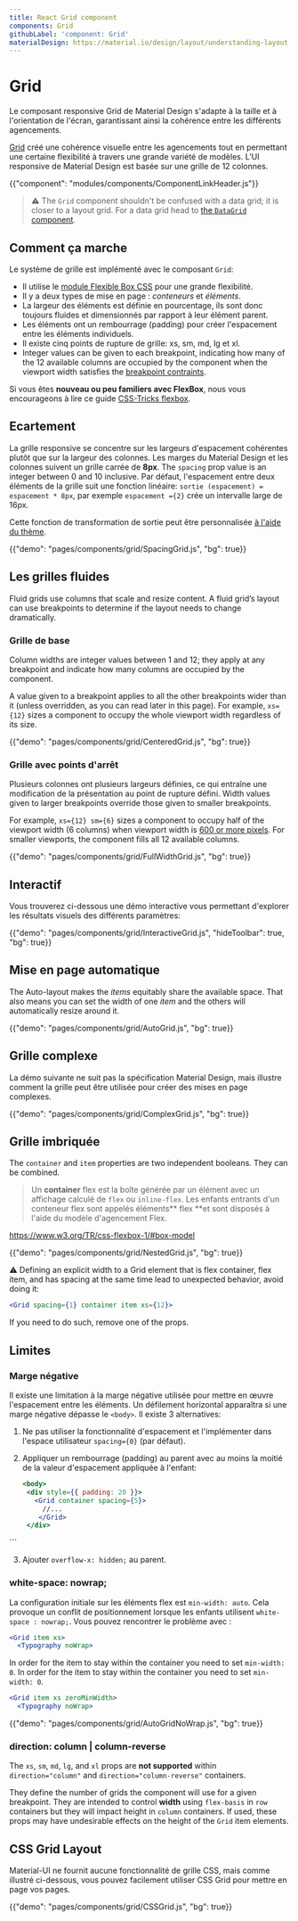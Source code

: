 ```yaml
---
title: React Grid component
components: Grid
githubLabel: 'component: Grid'
materialDesign: https://material.io/design/layout/understanding-layout.html
---
```


# Grid

<p class="description">Le composant responsive Grid de Material Design s'adapte à la taille et à l'orientation de l'écran, garantissant ainsi la cohérence entre les différents agencements.</p>

[Grid](https://material.io/design/layout/responsive-layout-grid.html) créé une cohérence visuelle entre les agencements tout en permettant une certaine flexibilité à travers une grande variété de modèles. L’UI responsive de Material Design est basée sur une grille de 12 colonnes.

{{"component": "modules/components/ComponentLinkHeader.js"}}

> ⚠️ The `Grid` component shouldn't be confused with a data grid; it is closer to a layout grid. For a data grid head to [the `DataGrid` component](/components/data-grid/).

## Comment ça marche

Le système de grille est implémenté avec le composant `Grid`:

- Il utilise le [module Flexible Box CSS](https://www.w3.org/TR/css-flexbox-1/) pour une grande flexibilité.
- Il y a deux types de mise en page : *conteneurs* et *éléments*.
- La largeur des éléments est définie en pourcentage, ils sont donc toujours fluides et dimensionnés par rapport à leur élément parent.
- Les éléments ont un rembourrage (padding) pour créer l'espacement entre les éléments individuels.
- Il existe cinq points de rupture de grille: xs, sm, md, lg et xl.
- Integer values can be given to each breakpoint, indicating how many of the 12 available columns are occupied by the component when the viewport width satisfies the [breakpoint contraints](/customization/breakpoints/#default-breakpoints).

Si vous êtes **nouveau ou peu familiers avec FlexBox**, nous vous encourageons à lire ce guide [CSS-Tricks flexbox](https://css-tricks.com/snippets/css/a-guide-to-flexbox/).

## Ecartement

La grille responsive se concentre sur les largeurs d'espacement cohérentes plutôt que sur la largeur des colonnes. Les marges du Material Design et les colonnes suivent un grille carrée de **8px**. The `spacing` prop value is an integer between 0 and 10 inclusive. Par défaut, l'espacement entre deux éléments de la grille suit une fonction linéaire: `sortie (espacement) = espacement * 8px`, par exemple `espacement ={2}` crée un intervalle large de 16px.

Cette fonction de transformation de sortie peut être personnalisée [à l'aide du thème](/customization/spacing/).

{{"demo": "pages/components/grid/SpacingGrid.js", "bg": true}}

## Les grilles fluides

Fluid grids use columns that scale and resize content. A fluid grid’s layout can use breakpoints to determine if the layout needs to change dramatically.

### Grille de base

Column widths are integer values between 1 and 12; they apply at any breakpoint and indicate how many columns are occupied by the component.

A value given to a breakpoint applies to all the other breakpoints wider than it (unless overridden, as you can read later in this page). For example, `xs={12}` sizes a component to occupy the whole viewport width regardless of its size.

{{"demo": "pages/components/grid/CenteredGrid.js", "bg": true}}

### Grille avec points d'arrêt

Plusieurs colonnes ont plusieurs largeurs définies, ce qui entraîne une modification de la présentation au point de rupture défini. Width values given to larger breakpoints override those given to smaller breakpoints.

For example, `xs={12} sm={6}` sizes a component to occupy half of the viewport width (6 columns) when viewport width is [600 or more pixels](/customization/breakpoints/#default-breakpoints). For smaller viewports, the component fills all 12 available columns.

{{"demo": "pages/components/grid/FullWidthGrid.js", "bg": true}}

## Interactif

Vous trouverez ci-dessous une démo interactive vous permettant d'explorer les résultats visuels des différents paramètres:

{{"demo": "pages/components/grid/InteractiveGrid.js", "hideToolbar": true, "bg": true}}

## Mise en page automatique

The Auto-layout makes the *items* equitably share the available space. That also means you can set the width of one *item* and the others will automatically resize around it.

{{"demo": "pages/components/grid/AutoGrid.js", "bg": true}}

## Grille complexe

La démo suivante ne suit pas la spécification Material Design, mais illustre comment la grille peut être utilisée pour créer des mises en page complexes.

{{"demo": "pages/components/grid/ComplexGrid.js", "bg": true}}

## Grille imbriquée

The `container` and `item` properties are two independent booleans. They can be combined.

> Un **container** flex est la boîte générée par un élément avec un affichage calculé de `flex` ou `inline-flex`. Les enfants entrants d'un conteneur flex sont appelés éléments** flex **et sont disposés à l'aide du modèle d'agencement Flex.

https://www.w3.org/TR/css-flexbox-1/#box-model

{{"demo": "pages/components/grid/NestedGrid.js", "bg": true}}

⚠️ Defining an explicit width to a Grid element that is flex container, flex item, and has spacing at the same time lead to unexpected behavior, avoid doing it:

```jsx
<Grid spacing={1} container item xs={12}>
```

If you need to do such, remove one of the props.

## Limites

### Marge négative

Il existe une limitation à la marge négative utilisée pour mettre en œuvre l'espacement entre les éléments. Un défilement horizontal apparaîtra si une marge négative dépasse le `<body>`. Il existe 3 alternatives:

1. Ne pas utiliser la fonctionnalité d'espacement et l'implémenter dans l'espace utilisateur `spacing={0}` (par défaut).
2. Appliquer un rembourrage (padding) au parent avec au moins la moitié de la valeur d'espacement appliquée à l'enfant:

   ```jsx
   <body>
    <div style={{ padding: 20 }}>
      <Grid container spacing={5}>
        //...
       </Grid>
    </div>
  </body>
   ```

3. Ajouter `overflow-x: hidden;` au parent.

### white-space: nowrap;

La configuration initiale sur les éléments flex est `min-width: auto`. Cela provoque un conflit de positionnement lorsque les enfants utilisent `white-space : nowrap;`. Vous pouvez rencontrer le problème avec :

```jsx
<Grid item xs>
  <Typography noWrap>
```

In order for the item to stay within the container you need to set `min-width: 0`. In order for the item to stay within the container you need to set `min-width: 0`.

```jsx
<Grid item xs zeroMinWidth>
  <Typography noWrap>
```

{{"demo": "pages/components/grid/AutoGridNoWrap.js", "bg": true}}

### direction: column | column-reverse

The `xs`, `sm`, `md`, `lg`, and `xl` props are **not supported** within `direction="column"` and `direction="column-reverse"` containers.

They define the number of grids the component will use for a given breakpoint. They are intended to control **width** using `flex-basis` in `row` containers but they will impact height in `column` containers. If used, these props may have undesirable effects on the height of the `Grid` item elements.

## CSS Grid Layout

Material-UI ne fournit aucune fonctionnalité de grille CSS, mais comme illustré ci-dessous, vous pouvez facilement utiliser CSS Grid pour mettre en page vos pages.

{{"demo": "pages/components/grid/CSSGrid.js", "bg": true}}
